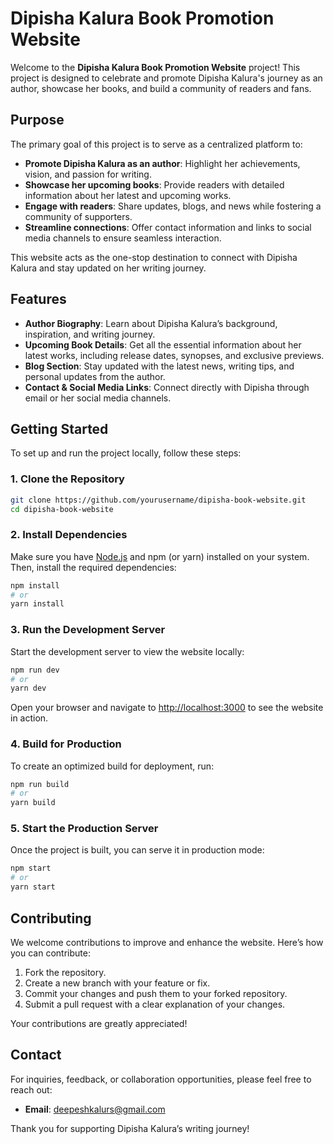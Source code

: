 
# Dipisha Kalura Book Promotion Website  

Welcome to the **Dipisha Kalura Book Promotion Website** project! This project is designed to celebrate and promote Dipisha Kalura's journey as an author, showcase her books, and build a community of readers and fans.  

## Purpose  

The primary goal of this project is to serve as a centralized platform to:  

- **Promote Dipisha Kalura as an author**: Highlight her achievements, vision, and passion for writing.  
- **Showcase her upcoming books**: Provide readers with detailed information about her latest and upcoming works.  
- **Engage with readers**: Share updates, blogs, and news while fostering a community of supporters.  
- **Streamline connections**: Offer contact information and links to social media channels to ensure seamless interaction.  

This website acts as the one-stop destination to connect with Dipisha Kalura and stay updated on her writing journey.  

## Features  

- **Author Biography**: Learn about Dipisha Kalura’s background, inspiration, and writing journey.  
- **Upcoming Book Details**: Get all the essential information about her latest works, including release dates, synopses, and exclusive previews.  
- **Blog Section**: Stay updated with the latest news, writing tips, and personal updates from the author.  
- **Contact & Social Media Links**: Connect directly with Dipisha through email or her social media channels.  

## Getting Started  

To set up and run the project locally, follow these steps:  

### 1. Clone the Repository  

```bash  
git clone https://github.com/yourusername/dipisha-book-website.git  
cd dipisha-book-website  
```  

### 2. Install Dependencies  

Make sure you have [Node.js](https://nodejs.org/) and npm (or yarn) installed on your system. Then, install the required dependencies:  

```bash  
npm install  
# or  
yarn install  
```  

### 3. Run the Development Server  

Start the development server to view the website locally:  

```bash  
npm run dev  
# or  
yarn dev  
```  

Open your browser and navigate to [http://localhost:3000](http://localhost:3000) to see the website in action.  

### 4. Build for Production  

To create an optimized build for deployment, run:  

```bash  
npm run build  
# or  
yarn build  
```  

### 5. Start the Production Server  

Once the project is built, you can serve it in production mode:  

```bash  
npm start  
# or  
yarn start  
```  

## Contributing  

We welcome contributions to improve and enhance the website. Here’s how you can contribute:  

1. Fork the repository.  
2. Create a new branch with your feature or fix.  
3. Commit your changes and push them to your forked repository.  
4. Submit a pull request with a clear explanation of your changes.  

Your contributions are greatly appreciated!  

## Contact  

For inquiries, feedback, or collaboration opportunities, please feel free to reach out:  

- **Email**: [deepeshkalurs@gmail.com](mailto:deepeshkalurs@gmail.com)  

Thank you for supporting Dipisha Kalura’s writing journey!  

